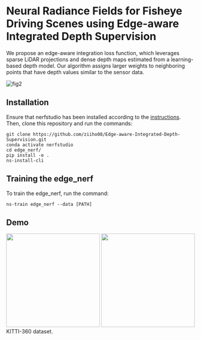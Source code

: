 # Neural Radiance Fields for Fisheye Driving Scenes using Edge-aware Integrated Depth Supervision
We propose an edge-aware integration loss function, which leverages sparse LiDAR projections and dense depth maps estimated from a learning-based depth model. Our algorithm assigns larger weights to neighboring points that have depth values similar to the sensor data.

![fig2](https://github.com/user-attachments/assets/1c0de316-e83c-4a28-869a-0c8e7d91a4a1)

## Installation
Ensure that nerfstudio has been installed according to the [instructions](https://docs.nerf.studio/quickstart/installation.html). 
Then, clone this repository and run the commands:
```
git clone https://github.com/ziiho08/Edge-aware-Integrated-Depth-Supervision.git
conda activate nerfstudio
cd edge_nerf/
pip install -e .
ns-install-cli
```

## Training the edge_nerf
To train the edge_nerf, run the command:
```
ns-train edge_nerf --data [PATH]
```

## Demo
<img width="250" height="250" src="https://github.com/ziiho08/DiCoNeRF/assets/68531659/763b9fad-3038-40bb-8810-a18cc582a1cc"/>
<img width="250" height="250" src="https://github.com/ziiho08/DiCoNeRF/assets/68531659/23b6192c-c366-4fbe-b928-48a54ff9f141"/>
KITTI-360 dataset.
